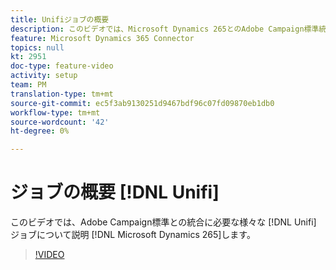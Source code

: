 ```yaml
---
title: Unifiジョブの概要
description: このビデオでは、Microsoft Dynamics 265とのAdobe Campaign標準統合に必要な様々なUnifiジョブについて説明します。
feature: Microsoft Dynamics 365 Connector
topics: null
kt: 2951
doc-type: feature-video
activity: setup
team: PM
translation-type: tm+mt
source-git-commit: ec5f3ab9130251d9467bdf96c07fd09870eb1db0
workflow-type: tm+mt
source-wordcount: '42'
ht-degree: 0%

---
```



# ジョブの概要 [!DNL Unifi]

このビデオでは、Adobe Campaign標準との統合に必要な様々な [!DNL Unifi] ジョブについて説明 [!DNL Microsoft Dynamics 265]します。

>[!VIDEO](https://video.tv.adobe.com/v/27392?quality=12)
